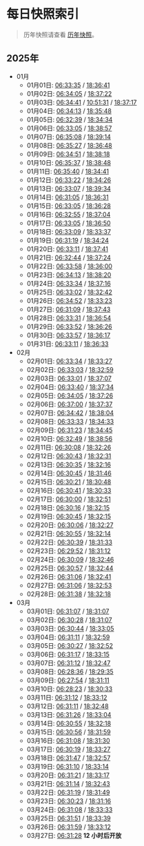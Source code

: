 # 每日快照索引

> 历年快照请查看 [历年快照](years.md)。

## 2025年

- 01月
  - 01月01日: [06:33:35](202501/0106.md) / [18:36:41](202501/0118.md)
  - 01月02日: [06:34:05](202501/0206.md) / [18:37:22](202501/0218.md)
  - 01月03日: [06:34:41](202501/0306.md) / [10:51:31](202501/0310.md) / [18:37:17](202501/0318.md)
  - 01月04日: [06:34:13](202501/0406.md) / [18:35:48](202501/0418.md)
  - 01月05日: [06:32:39](202501/0506.md) / [18:34:34](202501/0518.md)
  - 01月06日: [06:33:05](202501/0606.md) / [18:38:57](202501/0618.md)
  - 01月07日: [06:35:08](202501/0706.md) / [18:39:14](202501/0718.md)
  - 01月08日: [06:35:27](202501/0806.md) / [18:36:48](202501/0818.md)
  - 01月09日: [06:34:51](202501/0906.md) / [18:38:18](202501/0918.md)
  - 01月10日: [06:35:37](202501/1006.md) / [18:38:48](202501/1018.md)
  - 01月11日: [06:35:40](202501/1106.md) / [18:34:41](202501/1118.md)
  - 01月12日: [06:33:22](202501/1206.md) / [18:34:26](202501/1218.md)
  - 01月13日: [06:33:07](202501/1306.md) / [18:39:34](202501/1318.md)
  - 01月14日: [06:31:05](202501/1406.md) / [18:36:31](202501/1418.md)
  - 01月15日: [06:33:05](202501/1506.md) / [18:36:28](202501/1518.md)
  - 01月16日: [06:32:55](202501/1606.md) / [18:37:04](202501/1618.md)
  - 01月17日: [06:33:05](202501/1706.md) / [18:36:50](202501/1718.md)
  - 01月18日: [06:33:09](202501/1806.md) / [18:33:37](202501/1818.md)
  - 01月19日: [06:31:19](202501/1906.md) / [18:34:24](202501/1918.md)
  - 01月20日: [06:33:11](202501/2006.md) / [18:37:41](202501/2018.md)
  - 01月21日: [06:32:44](202501/2106.md) / [18:37:24](202501/2118.md)
  - 01月22日: [06:33:58](202501/2206.md) / [18:36:00](202501/2218.md)
  - 01月23日: [06:34:13](202501/2306.md) / [18:38:20](202501/2318.md)
  - 01月24日: [06:33:34](202501/2406.md) / [18:37:16](202501/2418.md)
  - 01月25日: [06:33:02](202501/2506.md) / [18:32:42](202501/2518.md)
  - 01月26日: [06:34:52](202501/2606.md) / [18:33:23](202501/2618.md)
  - 01月27日: [06:31:09](202501/2706.md) / [18:37:43](202501/2718.md)
  - 01月28日: [06:33:31](202501/2806.md) / [18:36:54](202501/2818.md)
  - 01月29日: [06:33:52](202501/2906.md) / [18:36:26](202501/2918.md)
  - 01月30日: [06:33:57](202501/3006.md) / [18:36:17](202501/3018.md)
  - 01月31日: [06:33:11](202501/3106.md) / [18:36:33](202501/3118.md)
- 02月
  - 02月01日: [06:33:34](202502/0106.md) / [18:33:27](202502/0118.md)
  - 02月02日: [06:33:03](202502/0206.md) / [18:32:59](202502/0218.md)
  - 02月03日: [06:33:01](202502/0306.md) / [18:37:07](202502/0318.md)
  - 02月04日: [06:33:40](202502/0406.md) / [18:37:34](202502/0418.md)
  - 02月05日: [06:34:05](202502/0506.md) / [18:37:26](202502/0518.md)
  - 02月06日: [06:37:00](202502/0606.md) / [18:37:37](202502/0618.md)
  - 02月07日: [06:34:42](202502/0706.md) / [18:38:04](202502/0718.md)
  - 02月08日: [06:33:33](202502/0806.md) / [18:34:33](202502/0818.md)
  - 02月09日: [06:31:23](202502/0906.md) / [18:34:45](202502/0918.md)
  - 02月10日: [06:32:49](202502/1006.md) / [18:38:56](202502/1018.md)
  - 02月11日: [06:30:08](202502/1106.md) / [18:32:26](202502/1118.md)
  - 02月12日: [06:30:43](202502/1206.md) / [18:32:31](202502/1218.md)
  - 02月13日: [06:30:35](202502/1306.md) / [18:32:16](202502/1318.md)
  - 02月14日: [06:30:45](202502/1406.md) / [18:31:46](202502/1418.md)
  - 02月15日: [06:30:21](202502/1506.md) / [18:30:48](202502/1518.md)
  - 02月16日: [06:30:41](202502/1606.md) / [18:30:33](202502/1618.md)
  - 02月17日: [06:30:00](202502/1706.md) / [18:32:51](202502/1718.md)
  - 02月18日: [06:30:16](202502/1806.md) / [18:32:15](202502/1818.md)
  - 02月19日: [06:30:45](202502/1906.md) / [18:32:15](202502/1918.md)
  - 02月20日: [06:30:06](202502/2006.md) / [18:32:27](202502/2018.md)
  - 02月21日: [06:30:55](202502/2106.md) / [18:32:14](202502/2118.md)
  - 02月22日: [06:30:39](202502/2206.md) / [18:31:33](202502/2218.md)
  - 02月23日: [06:29:52](202502/2306.md) / [18:31:12](202502/2318.md)
  - 02月24日: [06:30:09](202502/2406.md) / [18:32:46](202502/2418.md)
  - 02月25日: [06:30:57](202502/2506.md) / [18:32:44](202502/2518.md)
  - 02月26日: [06:31:06](202502/2606.md) / [18:32:41](202502/2618.md)
  - 02月27日: [06:31:06](202502/2706.md) / [18:32:53](202502/2718.md)
  - 02月28日: [06:31:38](202502/2806.md) / [18:32:18](202502/2818.md)
- 03月
  - 03月01日: [06:31:07](202503/0106.md) / [18:31:07](202503/0118.md)
  - 03月02日: [06:30:28](202503/0206.md) / [18:31:07](202503/0218.md)
  - 03月03日: [06:30:44](202503/0306.md) / [18:33:05](202503/0318.md)
  - 03月04日: [06:31:11](202503/0406.md) / [18:32:59](202503/0418.md)
  - 03月05日: [06:30:27](202503/0506.md) / [18:32:52](202503/0518.md)
  - 03月06日: [06:31:17](202503/0606.md) / [18:33:15](202503/0618.md)
  - 03月07日: [06:31:12](202503/0706.md) / [18:32:47](202503/0718.md)
  - 03月08日: [06:28:36](202503/0806.md) / [18:29:35](202503/0818.md)
  - 03月09日: [06:27:54](202503/0906.md) / [18:31:11](202503/0918.md)
  - 03月10日: [06:28:23](202503/1006.md) / [18:30:33](202503/1018.md)
  - 03月11日: [06:31:12](202503/1106.md) / [18:33:12](202503/1118.md)
  - 03月12日: [06:31:11](202503/1206.md) / [18:32:48](202503/1218.md)
  - 03月13日: [06:31:26](202503/1306.md) / [18:33:04](202503/1318.md)
  - 03月14日: [06:30:55](202503/1406.md) / [18:32:18](202503/1418.md)
  - 03月15日: [06:30:56](202503/1506.md) / [18:31:59](202503/1518.md)
  - 03月16日: [06:31:08](202503/1606.md) / [18:31:30](202503/1618.md)
  - 03月17日: [06:30:19](202503/1706.md) / [18:33:27](202503/1718.md)
  - 03月18日: [06:31:47](202503/1806.md) / [18:32:57](202503/1818.md)
  - 03月19日: [06:31:10](202503/1906.md) / [18:33:14](202503/1918.md)
  - 03月20日: [06:31:21](202503/2006.md) / [18:33:17](202503/2018.md)
  - 03月21日: [06:31:14](202503/2106.md) / [18:32:43](202503/2118.md)
  - 03月22日: [06:31:19](202503/2206.md) / [18:31:49](202503/2218.md)
  - 03月23日: [06:30:23](202503/2306.md) / [18:31:16](202503/2318.md)
  - 03月24日: [06:31:08](202503/2406.md) / [18:33:33](202503/2418.md)
  - 03月25日: [06:31:51](202503/2506.md) / [18:33:39](202503/2518.md)
  - 03月26日: [06:31:59](202503/2606.md) / [18:33:12](202503/2618.md)
  - 03月27日: [06:31:28](202503/2706.md) **12 小时后开放**